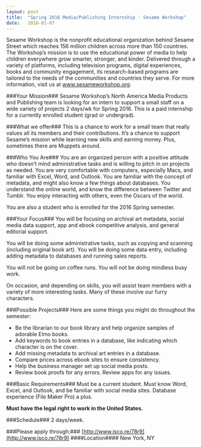 ```yaml
---
layout: post
title:  "Spring 2016 Media/Publishing Internship - Sesame Workshop"
date:   2016-01-07
---
```

Sesame Workshop is the nonprofit educational organization behind Sesame Street which reaches 156 million children across more than 150 countries. The Workshop’s mission is to use the educational power of media to help children everywhere grow smarter, stronger, and kinder. Delivered through a variety of platforms, including television programs, digital experiences, books and community engagement, its research-based programs are tailored to the needs of the communities and countries they serve. For more information, visit us at www.sesameworkshop.org.

###Your Mission###
Sesame Workshop’s North America Media Products and Publishing team is looking for an intern to support a small staff on a wide variety of projects 2 days/wk for Spring 2016. This is a paid internship for a currently enrolled student (grad or undergrad).

###What we offer###
This is a chance to work for a small team that really values all its members and their contributions. It’s a chance to support Sesame’s mission while learning new skills and earning money. Plus, sometimes there are Muppets around.  

###Who You Are###
You are an organized person with a positive attitude who doesn’t mind administrative tasks and is willing to pitch in on projects as needed. You are very comfortable with computers, especially Macs, and familiar with Excel, Word, and Outlook. You are familiar with the concept of metadata, and might also know a few things about databases. You understand the online world, and know the difference between Twitter and Tumblr. You enjoy interacting with others, even the Oscars of the world.  

You are also a student who is enrolled for the 2016 Spring semester.

###Your Focus###
You will be focusing on archival art metadata, social media data support, app and ebook competitive analysis, and general editorial support.  

You will be doing some administrative tasks, such as copying and scanning (including original book art). You will be doing some data entry, including adding metadata to databases and running sales reports.  

You will not be going on coffee runs. You will not be doing mindless busy work.  

On occasion, and depending on skills, you will assist team members with a variety of more interesting tasks. Many of these involve our furry characters. 

###Possible Projects###
Here are some things you might do throughout the semester:
* Be the librarian to our book library and help organize samples of adorable Elmo books.
* Add keywords to book entries in a database, like indicating which character is on the cover.
* Add missing metadata to archival art entries in a database.
* Compare prices across ebook sites to ensure consistency.
* Help the business manager set up social media posts.
* Review book proofs for any errors. Review apps for any issues.  

###Basic Requirements###
Must be a current student. Must know Word, Excel, and Outlook, and be familiar with social media sites. Database experience (File Maker Pro) a plus.  

**Must have the legal right to work in the United States.**

###Schedule###
2 days/week. 

###Please apply through:###
[http://www.jsco.re/78r9](http://www.jsco.re/78r9)
####Location####
New York, NY

